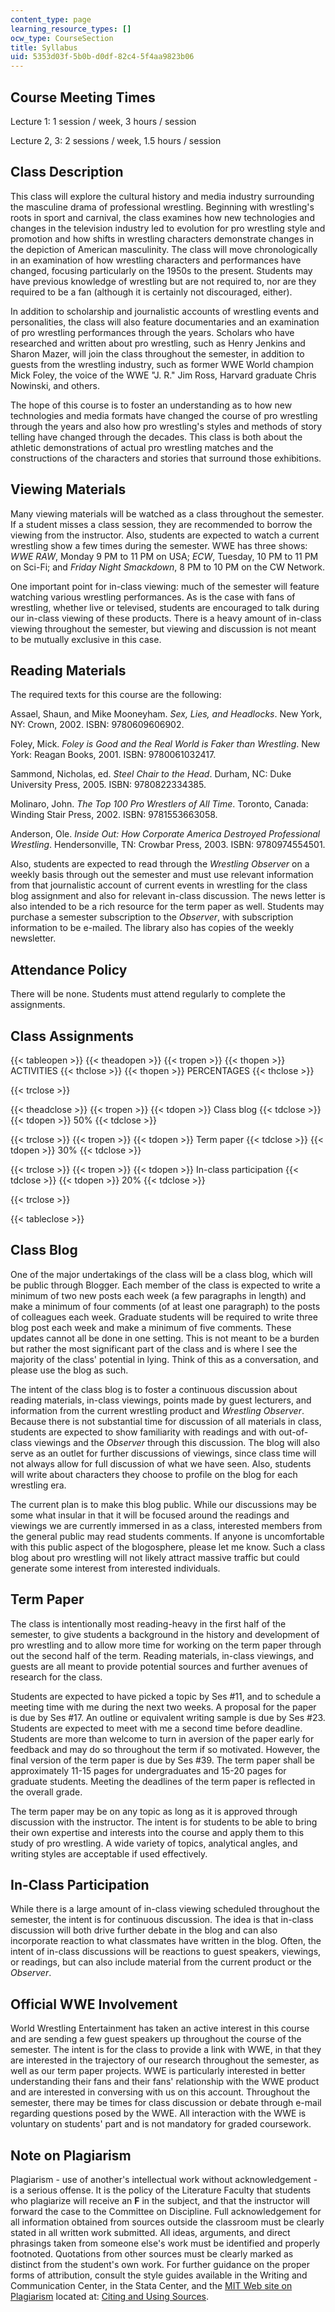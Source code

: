 ```yaml
---
content_type: page
learning_resource_types: []
ocw_type: CourseSection
title: Syllabus
uid: 5353d03f-5b0b-d0df-82c4-5f4aa9823b06
---
```


Course Meeting Times
--------------------

Lecture 1: 1 session / week, 3 hours / session

Lecture 2, 3: 2 sessions / week, 1.5 hours / session

Class Description
-----------------

This class will explore the cultural history and media industry surrounding the masculine drama of professional wrestling. Beginning with wrestling's roots in sport and carnival, the class examines how new technologies and changes in the television industry led to evolution for pro wrestling style and promotion and how shifts in wrestling characters demonstrate changes in the depiction of American masculinity. The class will move chronologically in an examination of how wrestling characters and performances have changed, focusing particularly on the 1950s to the present. Students may have previous knowledge of wrestling but are not required to, nor are they required to be a fan (although it is certainly not discouraged, either).

In addition to scholarship and journalistic accounts of wrestling events and personalities, the class will also feature documentaries and an examination of pro wrestling performances through the years. Scholars who have researched and written about pro wrestling, such as Henry Jenkins and Sharon Mazer, will join the class throughout the semester, in addition to guests from the wrestling industry, such as former WWE World champion Mick Foley, the voice of the WWE "J. R." Jim Ross, Harvard graduate Chris Nowinski, and others.

The hope of this course is to foster an understanding as to how new technologies and media formats have changed the course of pro wrestling through the years and also how pro wrestling's styles and methods of story telling have changed through the decades. This class is both about the athletic demonstrations of actual pro wrestling matches and the constructions of the characters and stories that surround those exhibitions.

Viewing Materials
-----------------

Many viewing materials will be watched as a class throughout the semester. If a student misses a class session, they are recommended to borrow the viewing from the instructor. Also, students are expected to watch a current wrestling show a few times during the semester. WWE has three shows: _WWE RAW_, Monday 9 PM to 11 PM on USA; _ECW_, Tuesday, 10 PM to 11 PM on Sci-Fi; and _Friday Night Smackdown_, 8 PM to 10 PM on the CW Network.

One important point for in-class viewing: much of the semester will feature watching various wrestling performances. As is the case with fans of wrestling, whether live or televised, students are encouraged to talk during our in-class viewing of these products. There is a heavy amount of in-class viewing throughout the semester, but viewing and discussion is not meant to be mutually exclusive in this case.

Reading Materials
-----------------

The required texts for this course are the following:

Assael, Shaun, and Mike Mooneyham. _Sex, Lies, and Headlocks_. New York, NY: Crown, 2002. ISBN: 9780609606902.

Foley, Mick. _Foley is Good and the Real World is Faker than Wrestling_. New York: Reagan Books, 2001. ISBN: 9780061032417.

Sammond, Nicholas, ed. _Steel Chair to the Head_. Durham, NC: Duke University Press, 2005. ISBN: 9780822334385.

Molinaro, John. _The Top 100 Pro Wrestlers of All Time_. Toronto, Canada: Winding Stair Press, 2002. ISBN: 9781553663058.

Anderson, Ole. _Inside Out: How Corporate America Destroyed Professional Wrestling_. Hendersonville, TN: Crowbar Press, 2003. ISBN: 9780974554501.

Also, students are expected to read through the _Wrestling Observer_ on a weekly basis through out the semester and must use relevant information from that journalistic account of current events in wrestling for the class blog assignment and also for relevant in-class discussion. The news letter is also intended to be a rich resource for the term paper as well. Students may purchase a semester subscription to the _Observer_, with subscription information to be e-mailed. The library also has copies of the weekly newsletter.

Attendance Policy
-----------------

There will be none. Students must attend regularly to complete the assignments.

Class Assignments
-----------------

{{< tableopen >}}
{{< theadopen >}}
{{< tropen >}}
{{< thopen >}}
ACTIVITIES
{{< thclose >}}
{{< thopen >}}
PERCENTAGES
{{< thclose >}}

{{< trclose >}}

{{< theadclose >}}
{{< tropen >}}
{{< tdopen >}}
Class blog
{{< tdclose >}}
{{< tdopen >}}
50%
{{< tdclose >}}

{{< trclose >}}
{{< tropen >}}
{{< tdopen >}}
Term paper
{{< tdclose >}}
{{< tdopen >}}
30%
{{< tdclose >}}

{{< trclose >}}
{{< tropen >}}
{{< tdopen >}}
In-class participation
{{< tdclose >}}
{{< tdopen >}}
20%
{{< tdclose >}}

{{< trclose >}}

{{< tableclose >}}

Class Blog
----------

One of the major undertakings of the class will be a class blog, which will be public through Blogger. Each member of the class is expected to write a minimum of two new posts each week (a few paragraphs in length) and make a minimum of four comments (of at least one paragraph) to the posts of colleagues each week. Graduate students will be required to write three blog post each week and make a minimum of five comments. These updates cannot all be done in one setting. This is not meant to be a burden but rather the most significant part of the class and is where I see the majority of the class' potential in lying. Think of this as a conversation, and please use the blog as such.

The intent of the class blog is to foster a continuous discussion about reading materials, in-class viewings, points made by guest lecturers, and information from the current wrestling product and _Wrestling Observer_. Because there is not substantial time for discussion of all materials in class, students are expected to show familiarity with readings and with out-of-class viewings and the _Observer_ through this discussion. The blog will also serve as an outlet for further discussions of viewings, since class time will not always allow for full discussion of what we have seen. Also, students will write about characters they choose to profile on the blog for each wrestling era.

The current plan is to make this blog public. While our discussions may be some what insular in that it will be focused around the readings and viewings we are currently immersed in as a class, interested members from the general public may read students comments. If anyone is uncomfortable with this public aspect of the blogosphere, please let me know. Such a class blog about pro wrestling will not likely attract massive traffic but could generate some interest from interested individuals.

Term Paper
----------

The class is intentionally most reading-heavy in the first half of the semester, to give students a background in the history and development of pro wrestling and to allow more time for working on the term paper through out the second half of the term. Reading materials, in-class viewings, and guests are all meant to provide potential sources and further avenues of research for the class.

Students are expected to have picked a topic by Ses #11, and to schedule a meeting time with me during the next two weeks. A proposal for the paper is due by Ses #17. An outline or equivalent writing sample is due by Ses #23. Students are expected to meet with me a second time before deadline. Students are more than welcome to turn in aversion of the paper early for feedback and may do so throughout the term if so motivated. However, the final version of the term paper is due by Ses #39. The term paper shall be approximately 11-15 pages for undergraduates and 15-20 pages for graduate students. Meeting the deadlines of the term paper is reflected in the overall grade.

The term paper may be on any topic as long as it is approved through discussion with the instructor. The intent is for students to be able to bring their own expertise and interests into the course and apply them to this study of pro wrestling. A wide variety of topics, analytical angles, and writing styles are acceptable if used effectively.

In-Class Participation
----------------------

While there is a large amount of in-class viewing scheduled throughout the semester, the intent is for continuous discussion. The idea is that in-class discussion will both drive further debate in the blog and can also incorporate reaction to what classmates have written in the blog. Often, the intent of in-class discussions will be reactions to guest speakers, viewings, or readings, but can also include material from the current product or the _Observer_.

Official WWE Involvement
------------------------

World Wrestling Entertainment has taken an active interest in this course and are sending a few guest speakers up throughout the course of the semester. The intent is for the class to provide a link with WWE, in that they are interested in the trajectory of our research throughout the semester, as well as our term paper projects. WWE is particularly interested in better understanding their fans and their fans' relationship with the WWE product and are interested in conversing with us on this account. Throughout the semester, there may be times for class discussion or debate through e-mail regarding questions posed by the WWE. All interaction with the WWE is voluntary on students' part and is not mandatory for graded coursework.

Note on Plagiarism
------------------

Plagiarism - use of another's intellectual work without acknowledgement - is a serious offense. It is the policy of the Literature Faculty that students who plagiarize will receive an **F** in the subject, and that the instructor will forward the case to the Committee on Discipline. Full acknowledgement for all information obtained from sources outside the classroom must be clearly stated in all written work submitted. All ideas, arguments, and direct phrasings taken from someone else's work must be identified and properly footnoted. Quotations from other sources must be clearly marked as distinct from the student's own work. For further guidance on the proper forms of attribution, consult the style guides available in the Writing and Communication Center, in the Stata Center, and the [MIT Web site on Plagiarism](http://cmsw.mit.edu/writing-and-communication-center/avoiding-plagiarism/) located at: [Citing and Using Sources](http://humanistic.mit.edu/wcc/avoidingplagiarism).
